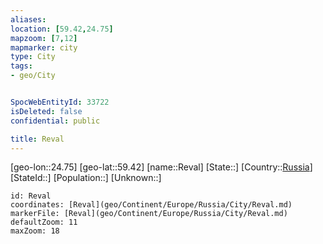 ```yaml
---
aliases: 
location: [59.42,24.75]
mapzoom: [7,12] 
mapmarker: city 
type: City
tags:
- geo/City


SpocWebEntityId: 33722
isDeleted: false
confidential: public

title: Reval
---
```

[geo-lon::24.75]
[geo-lat::59.42]
[name::Reval]
[State::]
[Country::[Russia](geo/Continent/Europe/Russia.md)]
[StateId::]
[Population::]
[Unknown::]


```leaflet
id: Reval
coordinates: [Reval](geo/Continent/Europe/Russia/City/Reval.md)
markerFile: [Reval](geo/Continent/Europe/Russia/City/Reval.md)
defaultZoom: 11 
maxZoom: 18
```


